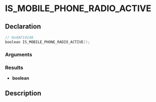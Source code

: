 # IS_MOBILE_PHONE_RADIO_ACTIVE

## Declaration
```cpp
// 0x4AF14146
boolean IS_MOBILE_PHONE_RADIO_ACTIVE();
```

### Arguments

### Results
- **boolean**

## Description
